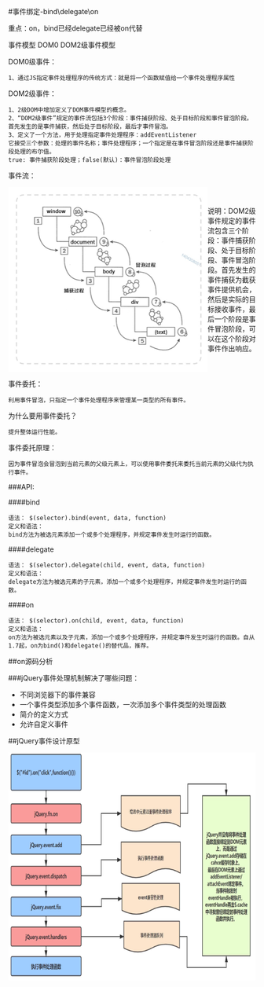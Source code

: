 #事件绑定-bind\delegate\on

重点：on，bind已经delegate已经被on代替

事件模型
DOM0 DOM2级事件模型

DOM0级事件：

    1、通过JS指定事件处理程序的传统方式：就是将一个函数赋值给一个事件处理程序属性

DOM2级事件：

    1、2级DOM中增加定义了DOM事件模型的概念。
    2、“DOM2级事件”规定的事件流包括3个阶段：事件捕获阶段、处于目标阶段和事件冒泡阶段。首先发生的是事件捕获，然后处于目标阶段，最后才事件冒泡。
    3、定义了一个方法，用于处理指定事件处理程序：addEventListener
    它接受三个参数：处理的事件名称；事件处理程序；一个指定是在事件冒泡阶段还是事件捕获阶段处理的布尔值。
    true: 事件捕获阶段处理；false(默认)：事件冒泡阶段处理

事件流：
<div style="display: flex; align-items: center; justify-content: center;">
    <img src="../images/事件流.png" width="406" height="376">
    <div>
        说明：DOM2级事件规定的事件流包含三个阶段：事件捕获阶段、处于目标阶段、事件冒泡阶段。首先发生的事件捕获为截获事件提供机会，然后是实际的目标接收事件，最后一个阶段是事件冒泡阶段，可以在这个阶段对事件作出响应。
    </div>
</div>

事件委托：

    利用事件冒泡，只指定一个事件处理程序来管理某一类型的所有事件。

为什么要用事件委托？

    提升整体运行性能。

事件委托原理：

    因为事件冒泡会冒泡到当前元素的父级元素上，可以使用事件委托来委托当前元素的父级代为执行事件。

###API:

####bind

    语法： $(selector).bind(event, data, function)
    定义和语法：
    bind方法为被选元素添加一个或多个处理程序，并规定事件发生时运行的函数。

####delegate

    语法： $(selector).delegate(child, event, data, function)
    定义和语法：
    delegate方法为被选元素的子元素，添加一个或多个处理程序，并规定事件发生时运行的函数。

####on

    语法： $(selector).on(child, event, data, function)
    定义和语法：
    on方法为被选元素以及子元素，添加一个或多个处理程序，并规定事件发生时运行的函数。自从1.7起，on为bind()和delegate()的替代品，推荐。

##on源码分析

###jQuery事件处理机制解决了哪些问题：

<ul>
    <li>不同浏览器下的事件兼容</li>
    <li>一个事件类型添加多个事件函数，一次添加多个事件类型的处理函数</li>
    <li>简介的定义方式</li>
    <li>允许自定义事件</li>
</ul>

##jQuery事件设计原型
<div style="text-align: center;">
    <img src="../images/jQuery事件设计原型图.png" width="789" height="464">
</div>